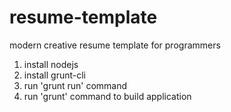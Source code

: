 # resume-template

modern creative resume template for programmers

1. install nodejs
2. install grunt-cli
3. run 'grunt run' command
4. run 'grunt' command to build application
